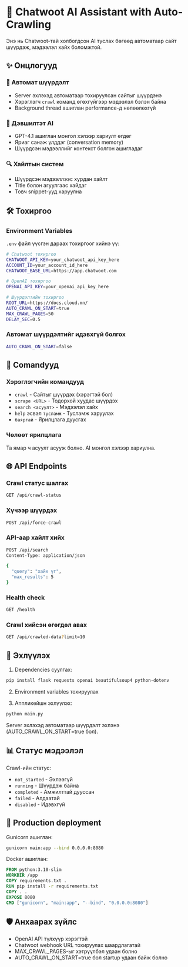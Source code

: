 # 🤖 Chatwoot AI Assistant with Auto-Crawling

Энэ нь Chatwoot-тай холбогдсон AI туслах бөгөөд автоматаар сайт шүүрдэж, мэдээлэл хайх боломжтой.

## ✨ Онцлогууд

### 🚀 Автомат шүүрдэлт

- Server эхлэхэд автоматаар тохируулсан сайтыг шүүрдэнэ
- Хэрэглэгч `crawl` команд өгөхгүйгээр мэдээлэл бэлэн байна
- Background thread ашиглан performance-д нөлөөлөхгүй

### 🧠 Дэвшилтэт AI

- GPT-4.1 ашиглан монгол хэлээр хариулт өгдөг
- Яриаг санаж үлддэг (conversation memory)
- Шүүрдсэн мэдээллийг контекст болгон ашигладаг

### 🔍 Хайлтын систем

- Шүүрдсэн мэдээллээс хурдан хайлт
- Title болон агуулгаас хайдаг
- Товч snippet-ууд харуулна

## 🛠️ Тохиргоо

### Environment Variables

`.env` файл үүсгэн дараах тохиргоог хийнэ үү:

```bash
# Chatwoot тохиргоо
CHATWOOT_API_KEY=your_chatwoot_api_key_here
ACCOUNT_ID=your_account_id_here
CHATWOOT_BASE_URL=https://app.chatwoot.com

# OpenAI тохиргоо
OPENAI_API_KEY=your_openai_api_key_here

# Шүүрдэлтийн тохиргоо
ROOT_URL=https://docs.cloud.mn/
AUTO_CRAWL_ON_START=true
MAX_CRAWL_PAGES=50
DELAY_SEC=0.5
```

### Автомат шүүрдэлтийг идэвхгүй болгох

```bash
AUTO_CRAWL_ON_START=false
```

## 🤖 Comandууд

### Хэрэглэгчийн командууд

- `crawl` - Сайтыг шүүрдэх (хэрэгтэй бол)
- `scrape <URL>` - Тодорхой хуудас шүүрдэх
- `search <асуулт>` - Мэдээлэл хайх
- `help` эсвэл `тусламж` - Тусламж харуулах
- `баяртай` - Ярилцлага дуусгах

### Чөлөөт ярилцлага

Та ямар ч асуулт асууж болно. AI монгол хэлээр хариулна.

## 🌐 API Endpoints

### Crawl статус шалгах

```bash
GET /api/crawl-status
```

### Хүчээр шүүрдэх

```bash
POST /api/force-crawl
```

### API-аар хайлт хийх

```bash
POST /api/search
Content-Type: application/json

{
  "query": "хайх үг",
  "max_results": 5
}
```

### Health check

```bash
GET /health
```

### Crawl хийсэн өгөгдөл авах

```bash
GET /api/crawled-data?limit=10
```

## 🚀 Эхлүүлэх

1. Dependencies суулгах:

```bash
pip install flask requests openai beautifulsoup4 python-dotenv
```

2. Environment variables тохируулах

3. Аппликейшн эхлүүлэх:

```bash
python main.py
```

Server эхлэхэд автоматаар шүүрдэлт эхлэнэ (AUTO_CRAWL_ON_START=true бол).

## 📊 Статус мэдээлэл

Crawl-ийн статус:

- `not_started` - Эхлээгүй
- `running` - Шүүрдэж байна
- `completed` - Амжилттай дууссан
- `failed` - Алдаатай
- `disabled` - Идэвхгүй

## 🔧 Production deployment

Gunicorn ашиглан:

```bash
gunicorn main:app --bind 0.0.0.0:8080
```

Docker ашиглан:

```dockerfile
FROM python:3.10-slim
WORKDIR /app
COPY requirements.txt .
RUN pip install -r requirements.txt
COPY . .
EXPOSE 8080
CMD ["gunicorn", "main:app", "--bind", "0.0.0.0:8080"]
```

## 🛡️ Анхаарах зүйлс

- OpenAI API түлхүүр хэрэгтэй
- Chatwoot webhook URL тохируулах шаардлагатай
- MAX_CRAWL_PAGES-ыг хэтрүүлбэл удаан болно
- AUTO_CRAWL_ON_START=true бол startup удаан байж болно
